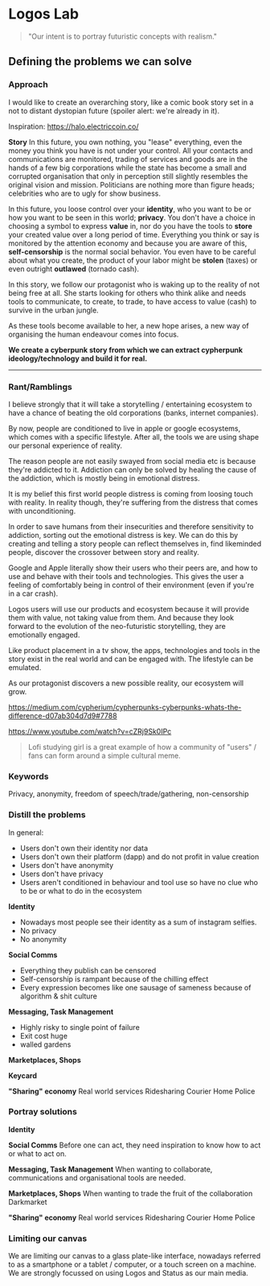 
# Logos Lab
> "Our intent is to portray futuristic concepts with realism." 

## Defining the problems we can solve

### Approach
I would like to create an overarching story, like a comic book story set in a not to distant dystopian future (spoiler alert: we're already in it).

Inspiration: https://halo.electriccoin.co/

**Story**
In this future, you own nothing, you "lease" everything, even the money you think you have is not under your control. All your contacts and communications are monitored, trading of services and goods are in the hands of a few big corporations while the state has become a small and corrupted organisation that only in perception still slightly resembles the original vision and mission. Politicians are nothing more than figure heads; celebrities who are to ugly for show business. 

In this future, you loose control over your **identity**, who you want to be or how you want to be seen in this world; **privacy**. You don't have a choice in choosing a symbol to express **value** in, nor do you have the tools to **store** your created value over a long period of time. Everything you think or say is monitored by the attention economy and because you are aware of this, **self-censorship** is the normal social behavior. You even have to be careful about what you create, the product of your labor might be **stolen** (taxes) or even outright **outlawed** (tornado cash).

In this story, we follow our protagonist who is waking up to the reality of not being free at all. She starts looking for others who think alike and needs tools to communicate, to create, to trade, to have access to value (cash) to survive in the urban jungle. 

As these tools become available to her, a new hope arises, a new way of organising the human endeavour comes into focus. 

**We create a cyberpunk story from which we can extract cypherpunk ideology/technology and build it for real.**

---

### Rant/Ramblings

I believe strongly that it will take a storytelling / entertaining ecosystem to have a chance of beating the old corporations (banks, internet companies).

By now, people are conditioned to live in apple or google ecosystems, which comes with a specific lifestyle. After all, the tools we are using shape our personal experience of reality. 

The reason people are not easily swayed from social media etc is because they're addicted to it. Addiction can only be solved by healing the cause of the addiction, which is mostly being in emotional distress. 

It is my belief this first world people distress is coming from loosing touch with reality. In reality though, they're suffering from the distress that comes with unconditioning.

In order to save humans from their insecurities and therefore sensitivity to addiction, sorting out the emotional distress is key. We can do this by creating and telling a story people can reflect themselves in, find likeminded people, discover the crossover between story and reality. 

Google and Apple literally show their users who their peers are, and how to use and behave with their tools and technologies. This gives the user a feeling of comfortably being in control of their environment (even if you're in a car crash).

Logos users will use our products and ecosystem because it will provide them with value, not taking value from them. And because they look forward to the evolution of the neo-futuristic storytelling, they are emotionally engaged. 

Like product placement in a tv show, the apps, technologies and tools in the story exist in the real world and can be engaged with. The lifestyle can be emulated. 

As our protagonist discovers a new possible reality, our ecosystem will grow.

https://medium.com/cypherium/cypherpunks-cyberpunks-whats-the-difference-d07ab304d7d9#7788

https://www.youtube.com/watch?v=cZRj9Sk0IPc

> Lofi studying girl is a great example of how a community of "users" / fans can form around a simple cultural meme. 

### Keywords
Privacy, anonymity, freedom of speech/trade/gathering, non-censorship

### Distill the problems
In general:
- Users don't own their identity nor data 
- Users don't own their platform (dapp) and do not profit in value creation
- Users don't have anonymity 
- Users don't have privacy
- Users aren't conditioned in behaviour and tool use so have no clue who to be or what to do in the ecosystem

**Identity**
- Nowadays most people see their identity as a sum of instagram selfies.
- No privacy
- No anonymity

**Social Comms**

- Everything they publish can be censored
- Self-censorship is rampant because of the chilling effect 
- Every expression becomes like one sausage of sameness because of algorithm & shit culture

**Messaging, Task Management**

- Highly risky to single point of failure
- Exit cost huge
- walled gardens 

**Marketplaces, Shops**


**Keycard**


**"Sharing" economy**
Real world services
Ridesharing
Courier
Home 
Police 

### Portray solutions
**Identity**

**Social Comms**
Before one can act, they need inspiration to know how to act or what to act on. 

**Messaging, Task Management**
When wanting to collaborate, communications and organisational tools are needed.

**Marketplaces, Shops**
When wanting to trade the fruit of the collaboration
Darkmarket

**"Sharing" economy**
Real world services
Ridesharing
Courier
Home 
Police 



### Limiting our canvas
We are limiting our canvas to a glass plate-like interface, nowadays referred to as a smartphone or a tablet / computer, or a touch screen on a machine.
We are strongly focussed on using Logos and Status as our main media.

